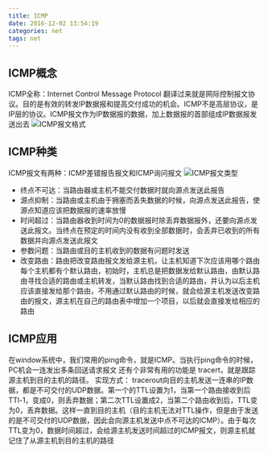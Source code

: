 ```yaml
---
title: ICMP
date: 2016-12-02 13:54:19
categories: net
tags: net
---
```

## ICMP概念
ICMP全称：Internet Control Message Protocol 翻译过来就是网际控制报文协议。目的是有效的转发IP数据报和提高交付成功的机会。ICMP不是高层协议，是IP层的协议。ICMP报文作为IP数据报的数据，加上数据报的首部组成IP数据报发送出去
![ICMP报文格式][1]
## ICMP种类
ICMP报文有两种：ICMP差错报告报文和ICMP询问报文
![ICMP报文类型][2]
* 终点不可达：当路由器或主机不能交付数据时就向源点发送此报告
* 源点抑制：当路由或主机由于拥塞而丢失数据的时候，向源点发送此报告，使源点知道应该把数据报的速率放慢
* 时间超过：当路由器收到时间为0的数据报时除丢弃数据报外，还要向源点发送此报文。当终点在预定的时间内没有收到全部数据时，会丢弃已收到的所有数据并向源点发送此报文
* 参数问题：当路由或目的主机收到的数据有问题时发送
* 改变路由：路由把改变路由报文发给源主机，让主机知道下次应该用哪个路由
每个主机都有个默认路由，初始时，主机总是把数据发给默认路由，由默认路由寻找合适的路由或主机转发，当默认路由找到合适的路由，并认为以后主机应该直接发给那个路由，不用通过默认路由的时候，就会给源主机发送改变路由的报文，源主机在自己的路由表中增加一个项目，以后就会直接发给相应的路由
## ICMP应用
在window系统中，我们常用的ping命令，就是ICMP。当执行ping命令的时候，PC机会一连发出多条回送请求报文
还有个非常有用的功能是 tracert，就是跟踪源主机到目的主机的路径。
实现方式：
tracerout向目的主机发送一连串的IP数据，都是不可交付的UDP数据。第一个的TTL设置为1，当第一个路由接收到后TTl-1，变成0，则丢弃数据；第二次TTL设置成2，当第二个路由收到后，TTL变为0，丢弃数据。这样一直到目的主机（目的主机无法对TTL操作，但是由于发送的是不可交付的UDP数据，因此会向源主机发送中点不可达的ICMP）。由于每次TTL变为0，数据时间超过，会给源主机发送时间超过的ICMP报文，则源主机就记住了从源主机到目的主机的路径


  [1]: http://ofy9dm2ii.bkt.clouddn.com/icmp1.png
  [2]: http://ofy9dm2ii.bkt.clouddn.com/image/article/icmp2.png